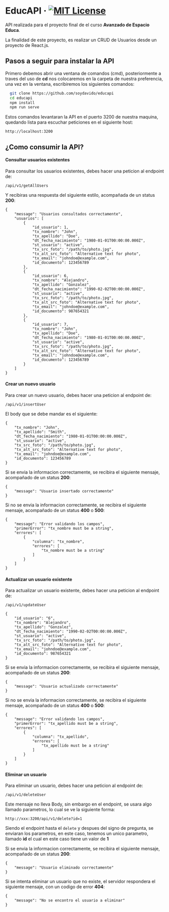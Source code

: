 # EducAPI &middot; [![MIT License](https://img.shields.io/badge/License-MIT-green.svg)](https://choosealicense.com/licenses/mit/) #

API realizada para el proyecto final de el curso **Avanzado de Espacio Educa**.

La finalidad de este proyecto, es realizar un CRUD de Usuarios desde un proyecto de React.js.

## Pasos a seguir para instalar la API

Primero debemos abrir una ventana de comandos (cmd), posteriormente a traves del uso de **cd** nos colocaremos en la carpeta de nuestra preferencia, una vez en la ventana, escribiremos los siguientes comandos:

```bash
  git clone https://github.com/soydavido/educapi
  cd educapi
  npm install 
  npm run serve
```
    
Estos comandos levantaran la API en el puerto 3200 de nuestra maquina, quedando lista para escuchar peticiones en el siguiente host:

```
http://localhost:3200
```

## ¿Como consumir la API?

#### Consultar usuarios existentes

Para consultar los usuarios existentes, debes hacer una peticion al endpoint de:

`/api/v1/getAllUsers`

Y recibiras una respuesta del siguiente estilo, acompañada de un status **200**:

```
{
    "message": "Usuarios consultados correctamente",
    "usuarios": [
        {
            "id_usuario": 1,
            "tx_nombre": "John",
            "tx_apellido": "Doe",
            "dt_fecha_nacimiento": "1980-01-01T00:00:00.000Z",
            "st_usuario": "active",
            "tx_src_foto": "/path/to/photo.jpg",
            "tx_alt_src_foto": "Alternative text for photo",
            "tx_email": "johndoe@example.com",
            "id_documento": 123456789
        },
        {
            "id_usuario": 6,
            "tx_nombre": "Alejandro",
            "tx_apellido": "Gonzalez",
            "dt_fecha_nacimiento": "1990-02-02T00:00:00.000Z",
            "st_usuario": "active",
            "tx_src_foto": "/path/to/photo.jpg",
            "tx_alt_src_foto": "Alternative text for photo",
            "tx_email": "johndoe@example.com",
            "id_documento": 987654321
        },
        {
            "id_usuario": 7,
            "tx_nombre": "John",
            "tx_apellido": "Doe",
            "dt_fecha_nacimiento": "1980-01-01T00:00:00.000Z",
            "st_usuario": "active",
            "tx_src_foto": "/path/to/photo.jpg",
            "tx_alt_src_foto": "Alternative text for photo",
            "tx_email": "johndoe@example.com",
            "id_documento": 123456789
        }
    ]
}
```

#### Crear un nuevo usuario

Para crear un nuevo usuario, debes hacer una peticion al endpoint de:

`/api/v1/insertUser`

El body que se debe mandar es el siguiente:
```
{
    "tx_nombre": "John",
    "tx_apellido": "Smith",
    "dt_fecha_nacimiento": "1980-01-01T00:00:00.000Z",
    "st_usuario": "active",
    "tx_src_foto": "/path/to/photo.jpg",
    "tx_alt_src_foto": "Alternative text for photo",
    "tx_email": "johndoe@example.com",
    "id_documento": 123456789
}
```

Si se envia la informacion correctamente, se recibira el siguiente mensaje, acompañado de un status **200**:

```
{
    "message": "Usuario insertado correctamente"
}
```

Si no se envia la informacion correctamente, se recibira el siguiente mensaje, acompañado de un status **400** o **500**:

```
{
    "message": "Error validando los campos",
    "primerError": "tx_nombre must be a string",
    "errores": [
        {
            "columna": "tx_nombre",
            "errores": [
                "tx_nombre must be a string"
            ]
        }
    ]
}
```


#### Actualizar un usuario existente

Para actualizar un usuario existente, debes hacer una peticion al endpoint de:

`/api/v1/updateUser`

```
{
    "id_usuario": "6",
    "tx_nombre": "Alejandro",
    "tx_apellido": "Gonzalez",
    "dt_fecha_nacimiento": "1990-02-02T00:00:00.000Z",
    "st_usuario": "active",
    "tx_src_foto": "/path/to/photo.jpg",
    "tx_alt_src_foto": "Alternative text for photo",
    "tx_email": "johndoe@example.com",
    "id_documento": 987654321
}
```

Si se envia la informacion correctamente, se recibira el siguiente mensaje, acompañado de un status **200**:

```
{
    "message": "Usuario actualizado correctamente"
}
```

Si no se envia la informacion correctamente, se recibira el siguiente mensaje, acompañado de un status **400** o **500**:

```
{
    "message": "Error validando los campos",
    "primerError": "tx_apellido must be a string",
    "errores": [
        {
            "columna": "tx_apellido",
            "errores": [
                "tx_apellido must be a string"
            ]
        }
    ]
}
```

#### Eliminar un usuario

Para eliminar un usuario, debes hacer una peticion al endpoint de:

`/api/v1/deleteUser`

Este mensaje no lleva Body, sin embargo en el endpoint, se usara algo llamado parametros, lo cual se ve la siguiente forma:
```
http://xxx:3200/api/v1/delete?id=1
```

Siendo el endpoint hasta el `delete` y despues del signo de pregunta, se enviaran los parametros, en este caso, tenemos un unico parametro, llamado **id** el cual en este caso tiene un valor de **1**

Si se envia la informacion correctamente, se recibira el siguiente mensaje, acompañado de un status **200**:

```
{
    "message": "Usuario eliminado correctamente"
}
```

Si se intenta eliminar un usuario que no existe, el servidor respondera el siguiente mensaje, con un codigo de error **404**:

```
{
    "message": "No se encontro el usuario a eliminar"
}
```

